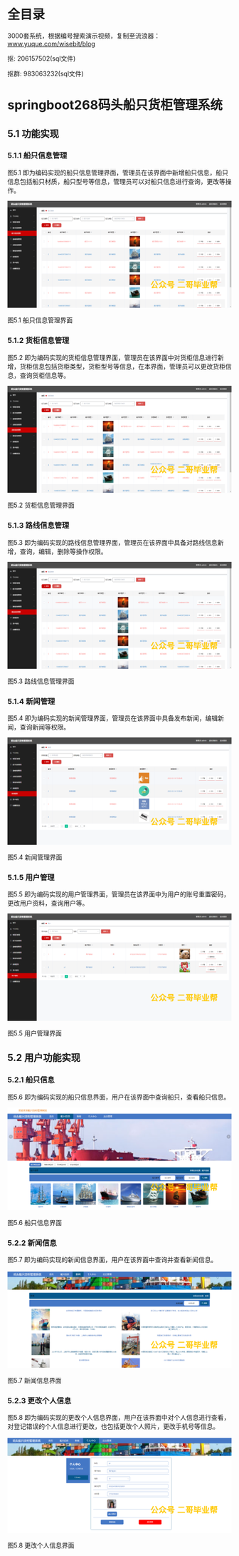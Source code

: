 # 全目录

3000套系统，根据编号搜索演示视频，复制至流浪器：www.yuque.com/wisebit/blog


<p>抠: 206157502(sql文件)</p>
<p>抠群: 983063232(sql文件)</p>


# springboot268码头船只货柜管理系统

## 5.1 功能实现
### 5.1.1 船只信息管理
图5.1 即为编码实现的船只信息管理界面，管理员在该界面中新增船只信息，船只信息包括船只材质，船只型号等信息，管理员可以对船只信息进行查询，更改等操作。

![](/md/blog.010.png)

图5.1 船只信息管理界面
### 5.1.2 货柜信息管理
图5.2 即为编码实现的货柜信息管理界面，管理员在该界面中对货柜信息进行新增，货柜信息包括货柜类型，货柜型号等信息，在本界面，管理员可以更改货柜信息，查询货柜信息等。

![](/md/blog.011.png)

图5.2 货柜信息管理界面
### 5.1.3 路线信息管理
图5.3 即为编码实现的路线信息管理界面，管理员在该界面中具备对路线信息新增，查询，编辑，删除等操作权限。

![](/md/blog.012.png)

图5.3 路线信息管理界面
### 5.1.4 新闻管理
图5.4 即为编码实现的新闻管理界面，管理员在该界面中具备发布新闻，编辑新闻，查询新闻等权限。

![](/md/blog.013.png)

图5.4 新闻管理界面
### 5.1.5 用户管理
图5.5 即为编码实现的用户管理界面，管理员在该界面中为用户的账号重置密码，更改用户资料，查询用户等。

![](/md/blog.014.png)

图5.5 用户管理界面
## 5.2 用户功能实现
### 5.2.1 船只信息
图5.6 即为编码实现的船只信息界面，用户在该界面中查询船只，查看船只信息。

![](/md/blog.015.png)

图5.6 船只信息界面
### 5.2.2 新闻信息
图5.7 即为编码实现的新闻信息界面，用户在该界面中查询并查看新闻信息。

![](/md/blog.016.png)

图5.7 新闻信息界面
### 5.2.3 更改个人信息
图5.8 即为编码实现的更改个人信息界面，用户在该界面中对个人信息进行查看，对登记错误的个人信息进行更改，也包括更改个人照片，更改手机号等信息。

![](/md/blog.017.png)

图5.8 更改个人信息界面



